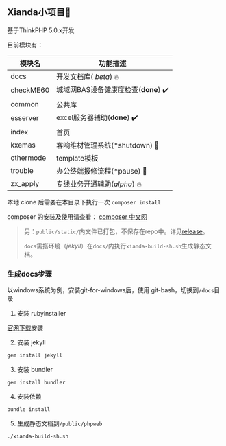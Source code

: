 ## Xianda小项目:bow:

基于ThinkPHP 5.0.x开发

目前模块有：

| 模块名       | 功能描述                                     |
| --------- | ---------------------------------------- |
| docs      | 开发文档库( *beta*) :fire:                    |
| checkME60 | 城域网BAS设备健康度检查(**done**) :heavy_check_mark: |
| common    | 公共库                                      |
| esserver  | excel服务器辅助(**done**) :heavy_check_mark:  |
| index     | 首页                                       |
| kxemas    | 客响维材管理系统(*shutdown)  :no_entry_sign:     |
| othermode | template模板                               |
| trouble   | 办公终端报修流程(*pause) :wrench:                |
| zx_apply  | 专线业务开通辅助(*alpha*) :fire:                 |

本地 clone 后需要在本目录下执行一次 `composer install`

composer 的安装及使用请查看： [composer 中文网](http://www.phpcomposer.com/ )

> 另：`public/static/`内文件已打包，不保存在repo中。详见[release](https://github.com/yuxianda/phpweb/releases)。
>
> `docs`需搭环境（*jekyll*）在`docs/`内执行`xianda-build-sh.sh`生成静态文档。

### 生成docs步骤

以windows系统为例，安装git-for-windows后，使用 git-bash，切换到`/docs`目录

 1. 安装 rubyinstaller

   [官网下载](https://rubyinstaller.org/downloads/)安装

 2. 安装 jekyll

   ```sh
   gem install jekyll
   ```

 3. 安装 bundler

   ```sh
   gem install bundler
   ```

4. 安装依赖

  ```sh
  bundle install
  ```

5. 生成静态文档到`/public/phpweb`

  ```sh
  ./xianda-build-sh.sh
  ```
